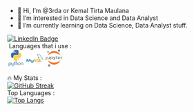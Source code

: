 - 👋 Hi, I’m @3rda or Kemal Tirta Maulana
- 👀 I’m interested in Data Science and Data Analyst
- 🌱 I’m currently learning on Data Science, Data Analyst stuff.
<div id="badges">
  <a href="https://www.linkedin.com/in/kemal-tirta-maulana-786737212/">
    <img src="https://img.shields.io/badge/LinkedIn-blue?style=for-the-badge&logo=linkedin&logoColor=white" alt="LinkedIn Badge"/>
  </a>
</div>
<img src="https://komarev.com/ghpvc/?username=3rda&style=flat-square&color=blue" alt=""/>
Languages that i use : 
<div id="languages">
  <img src="https://raw.githubusercontent.com/devicons/devicon/1119b9f84c0290e0f0b38982099a2bd027a48bf1/icons/python/python-original-wordmark.svg" alt="Python" height=40>
  <img src="https://raw.githubusercontent.com/devicons/devicon/1119b9f84c0290e0f0b38982099a2bd027a48bf1/icons/mysql/mysql-original-wordmark.svg" alt="MySQL" height=40>
  <img src="https://raw.githubusercontent.com/devicons/devicon/1119b9f84c0290e0f0b38982099a2bd027a48bf1/icons/jupyter/jupyter-original-wordmark.svg" alt="Jupyter Notebook" height=40>
</div>

:fire: My Stats : 
<br>
[![GitHub Streak](http://github-readme-streak-stats.herokuapp.com?user=3rda&theme=dark&background=000000)](https://git.io/streak-stats)
<br>
Top Languages :
<br>
[![Top Langs](https://github-readme-stats.vercel.app/api/top-langs/?username=3rda)](https://github.com/anuraghazra/github-readme-stats)

<!---
3rda/3rda is a ✨ special ✨ repository because its `README.md` (this file) appears on your GitHub profile.
You can click the Preview link to take a look at your changes.
--->
